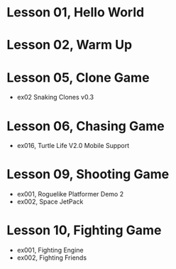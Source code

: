 # Lesson 01, Hello World

# Lesson 02, Warm Up

# Lesson 05, Clone Game

+ ex02 Snaking Clones v0.3

# Lesson 06, Chasing Game

+ ex016, Turtle Life V2.0 Mobile Support

# Lesson 09, Shooting Game

+ ex001, Roguelike Platformer Demo 2
+ ex002, Space JetPack

# Lesson 10, Fighting Game

+ ex001, Fighting Engine
+ ex002, Fighting Friends
